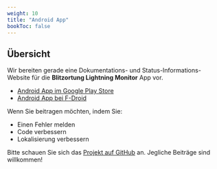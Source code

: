 ```yaml
---
weight: 10
title: "Android App"
bookToc: false
---
```


## Übersicht

Wir bereiten gerade eine Dokumentations- und Status-Informations-Website für die **Blitzortung Lightning Monitor** App vor.

- [Android App im Google Play Store](https://play.google.com/store/apps/details?id=org.blitzortung.android.app)
- [Android App bei F-Droid](https://f-droid.org/de/packages/org.blitzortung.android.app/)

Wenn Sie beitragen möchten, indem Sie:
- Einen Fehler melden
- Code verbessern
- Lokalisierung verbessern

Bitte schauen Sie sich das [Projekt auf GitHub](https://github.com/wuan/bo-android) an.
Jegliche Beiträge sind willkommen!